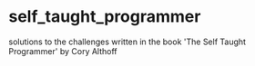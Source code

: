 # self_taught_programmer
solutions to the challenges written in the book 'The Self Taught Programmer' by Cory Althoff
